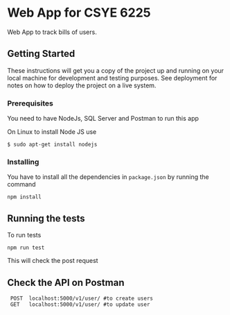 # Web App for CSYE 6225

Web App to track bills of users.

## Getting Started

These instructions will get you a copy of the project up and running on your local machine for development and testing purposes. See deployment for notes on how to deploy the project on a live system.

### Prerequisites

You need to have NodeJs, SQL Server and Postman to run this app

On Linux to install Node JS use
```
$ sudo apt-get install nodejs
```

### Installing

You have to install all the dependencies in ```package.json``` by running the command

```
npm install
```



## Running the tests

To run tests

```
npm run test
```



This will check the post request


## Check the API on Postman

```
 POST  localhost:5000/v1/user/ #to create users
 GET   localhost:5000/v1/user/ #to update user
    
```
